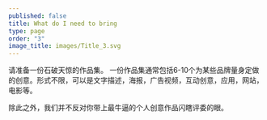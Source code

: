 ```yaml
---
published: false
title: What do I need to bring
type: page
order: "3"
image_title: images/Title_3.svg
---
```


请准备一份石破天惊的作品集。
一份作品集通常包括6-10个为某些品牌量身定做的创意。形式不限，可以是文字描述，海报，广告视频，互动创意，应用，网站，电影等。

除此之外，我们并不反对你带上最牛逼的个人创意作品闪瞎评委的眼。